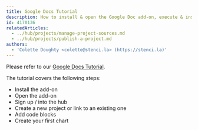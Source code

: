 ```yaml
---
title: Google Docs Tutorial
description: How to install & open the Google Doc add-on, execute & insert code into your Google document
id: 4170136
relatedArticles:
  - ../hub/projects/manage-project-sources.md
  - ../hub/projects/publish-a-project.md
authors:
  - 'Colette Doughty <colette@stenci.la> (https://stenci.la)'
---
```


Please refer to our [Google Docs Tutorial](https://docs.google.com/document/d/1M_NqkKEj-7HuR8XFsRM80SpcS95TzpiNm3YizQ6_81k/edit#heading=h.f29zcaz807l3).

The tutorial covers the following steps:

- Install the add-on
- Open the add-on
- Sign up / into the hub
- Create a new project or link to an existing one
- Add code blocks
- Create your first chart
